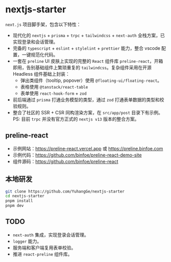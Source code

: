 # nextjs-starter

`next.js` 项目脚手架，包含以下特性：

* 现代化的 `nextjs` + `prisma` + `trpc` + `tailwindcss` + `next-auth` 全栈方案，已实现登录和会话管理。
* 完备的 `typescript` + `eslint` + `stylelint` + `prettier` 能力，整合 vscode 配置，一键规范化代码。
* 一套在 `preline` UI 皮肤上实现的完整的 `React` 组件库 `preline-react`，开箱即用，告别基础组件上繁琐重复的 `tailwindcss`。复杂组件采用在开源 Headless 组件基础上封装：
  * 弹出类组件（tooltip, popover）使用 `@floating-ui/floating-react`。
  * 表格使用 `@tanstack/react-table`
  * 表单使用 `react-hook-form` + `zod`
* 前后端通过 `prisma` 打通业务模型的类型，通过 `zod` 打通表单数据的类型和校验规则。
* 整合了社区的 SSR + CSR 同构渲染方案，在 `src/app/post` 目录下有示例。PS: 目前 `trpc` 并没有官方正式的 `nextjs v13` 版本的整合方案。

## preline-react

* 示例网站：https://preline-react.vercel.app 或 https://preline.binfoe.com
* 示例代码：https://github.com/binfoe/preline-react-demo-site
* 组件源码：https://github.com/binfoe/preline-react


## 本地研发

```bash
git clone https://github.com/YuhangGe/nextjs-starter
cd nextjs-starter
pnpm install
pnpm dev
```

## TODO

* `next-auth` 集成，实现登录会话管理。
* `logger` 能力。
* 服务端和客户端复用表单校验。
* 推进 `react-preline` 组件库。
